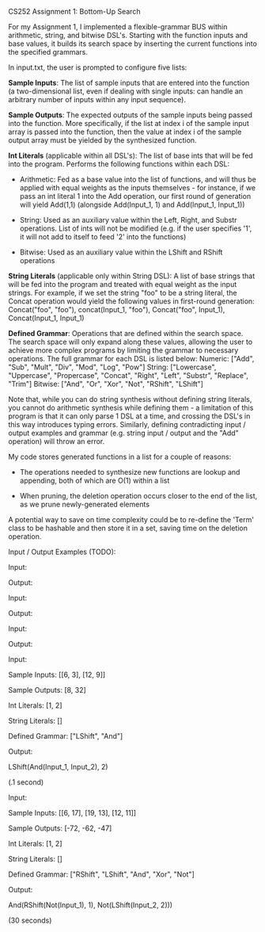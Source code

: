 

CS252 Assignment 1: Bottom-Up Search

For my Assignment 1, I implemented a flexible-grammar BUS within arithmetic, string, and bitwise DSL's. Starting with the function inputs and base values, it builds its search space by inserting the current functions into the specified grammars.

In input.txt, the user is prompted to configure five lists:

**Sample Inputs**: The list of sample inputs that are entered into the function (a two-dimensional list, even if dealing with single inputs: can handle an arbitrary number of inputs within any input sequence).

**Sample Outputs**: The expected outputs of the sample inputs being passed into the function. More specifically, if the list at index i of the sample input array is passed into the function, then the value at index i of the sample output array must be yielded by the synthesized function.

**Int Literals** (applicable within all DSL's): The list of base ints that will be fed into the program. Performs the following functions within each DSL:

- Arithmetic: Fed as a base value into the list of functions, and will thus be applied with equal weights as the inputs themselves - for instance, if we pass an int literal 1 into the Add operation, our first round of generation will yield Add(1,1) (alongside Add(Input_1, 1) and Add(Input_1, Input_1))
	
- String: Used as an auxiliary value within the Left, Right, and Substr operations. List of ints will not be modified (e.g. if the user specifies '1', it will not add to itself to feed '2' into the functions)
	
- Bitwise: Used as an auxiliary value within the LShift and RShift operations

**String Literals** (applicable only within String DSL): A list of base strings that will be fed into the program and treated with equal weight as the input strings. For example, if we set the string "foo" to be a string literal, the Concat operation would yield the following values in first-round generation: Concat("foo", "foo"), concat(Input_1, "foo"), Concat("foo", Input_1), Concat(Input_1, Input_1)

**Defined Grammar**: Operations that are defined within the search space. The search space will only expand along these values, allowing the user to achieve more complex programs by limiting the grammar to necessary operations. The full grammar for each DSL is listed below: 
Numeric: ["Add", "Sub", "Mult", "Div", "Mod", "Log", "Pow"]
String: ["Lowercase", "Uppercase", "Propercase", "Concat", "Right", "Left", "Substr", "Replace", "Trim"]
Bitwise: ["And", "Or", "Xor", "Not", "RShift", "LShift"]

Note that, while you can do string synthesis without defining string literals, you cannot do arithmetic synthesis while defining them - a limitation of this program is that it can only parse 1 DSL at a time, and crossing the DSL's in this way introduces typing errors. Similarly, defining contradicting input / output examples and grammar (e.g. string input / output and the "Add" operation) will throw an error.

My code stores generated functions in a list for a couple of reasons: 

- The operations needed to synthesize new functions are lookup and appending, both of which are O(1) within a list

- When pruning, the deletion operation occurs closer to the end of the list, as we prune newly-generated elements

A potential way to save on time complexity could be to re-define the 'Term' class to be hashable and then store it in a set, saving time on the deletion operation.
  

Input / Output Examples (TODO): 


Input: 

Output: 

Input: 

Output: 

Input: 

Output: 


Input:

Sample Inputs: [[6, 3], [12, 9]]

Sample Outputs: [8, 32]

Int Literals: [1, 2]

String Literals: []

Defined Grammar: ["LShift", "And"]

Output:

LShift(And(Input_1, Input_2), 2)

(.1 second)

Input: 

Sample Inputs: [[6, 17], [19, 13], [12, 11]]

Sample Outputs: [-72, -62, -47]

Int Literals: [1, 2]

String Literals: []

Defined Grammar: ["RShift", "LShift", "And", "Xor", "Not"]

Output: 

And(RShift(Not(Input_1), 1), Not(LShift(Input_2, 2)))

(30 seconds)

